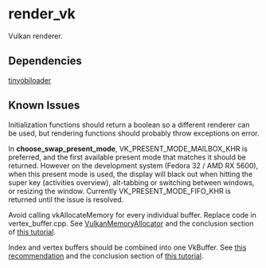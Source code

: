 # render_vk

Vulkan renderer.

## Dependencies

[tinyobjloader](https://github.com/tinyobjloader/tinyobjloader)

## Known Issues

Initialization functions should return a boolean so a different renderer can
be used, but rendering functions should probably throw exceptions on error.

In **choose_swap_present_mode**, VK_PRESENT_MODE_MAILBOX_KHR is preferred, and
the first available present mode that matches it should be returned. However on
the development system (Fedora 32 / AMD RX 5600), when this present mode is used,
the display will black out when hitting the super key (activities overview),
alt-tabbing or switching between windows, or resizing the window. Currently
VK_PRESENT_MODE_FIFO_KHR is returned until the issue is resolved.

Avoid calling vkAllocateMemory for every individual buffer. Replace code in
vertex_buffer.cpp. See [VulkanMemoryAllocator](https://github.com/GPUOpen-LibrariesAndSDKs/VulkanMemoryAllocator)
and the conclusion section of [this tutorial](https://vulkan-tutorial.com/en/Vertex_buffers/Staging_buffer).

Index and vertex buffers should be combined into one VkBuffer.
See [this recommendation](https://developer.nvidia.com/vulkan-memory-management)
and the conclusion section of [this tutorial](https://vulkan-tutorial.com/en/Vertex_buffers/Index_buffer).
